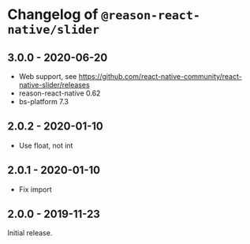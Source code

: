 # Changelog of `@reason-react-native/slider`

## 3.0.0 - 2020-06-20

- Web support, see
  <https://github.com/react-native-community/react-native-slider/releases>
- reason-react-native 0.62
- bs-platform 7.3

## 2.0.2 - 2020-01-10

- Use float, not int

## 2.0.1 - 2020-01-10

- Fix import

## 2.0.0 - 2019-11-23

Initial release.
